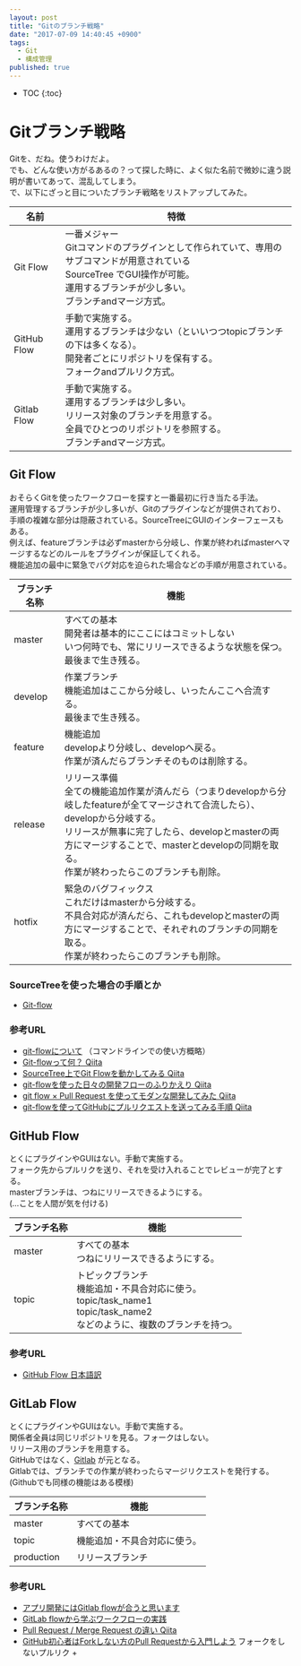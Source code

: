 ```yaml
---
layout: post
title: "Gitのブランチ戦略"
date: "2017-07-09 14:40:45 +0900"
tags:
  - Git
  - 構成管理
published: true
---
```


* TOC
{:toc}

# Gitブランチ戦略

Gitを、だね。使うわけだよ。  
でも、どんな使い方がるあるの？って探した時に、よく似た名前で微妙に違う説明が書いてあって、混乱してしまう。  
で、以下にざっと目についたブランチ戦略をリストアップしてみた。  

| 名前 | 特徴 |
|----|----|
| Git Flow | 一番メジャー<br>Gitコマンドのプラグインとして作られていて、専用のサブコマンドが用意されている<br>SourceTree でGUI操作が可能。<br>運用するブランチが少し多い。<br>ブランチandマージ方式。  |
| GitHub Flow | 手動で実施する。<br>運用するブランチは少ない（といいつつtopicブランチの下は多くなる）。<br>開発者ごとにリポジトリを保有する。<br>フォークandプルリク方式。 |
| Gitlab Flow | 手動で実施する。<br>運用するブランチは少し多い。<br>リリース対象のブランチを用意する。<br>全員でひとつのリポジトリを参照する。<br>ブランチandマージ方式。 |

## Git Flow

おそらくGitを使ったワークフローを探すと一番最初に行き当たる手法。  
運用管理するブランチが少し多いが、Gitのプラグインなどが提供されており、手順の複雑な部分は隠蔽されている。SourceTreeにGUIのインターフェースもある。  
例えば、featureブランチは必ずmasterから分岐し、作業が終わればmasterへマージするなどのルールをプラグインが保証してくれる。  
機能追加の最中に緊急でバグ対応を迫られた場合などの手順が用意されている。  

| ブランチ名称 | 機能 |
|----|---|
| master | すべての基本<br>開発者は基本的にここにはコミットしない<br>いつ何時でも、常にリリースできるような状態を保つ。<br>最後まで生き残る。|
| develop | 作業ブランチ<br>機能追加はここから分岐し、いったんここへ合流する。<br>最後まで生き残る。 |
| feature | 機能追加<br>developより分岐し、developへ戻る。<br>作業が済んだらブランチそのものは削除する。|
| release | リリース準備<br>全ての機能追加作業が済んだら（つまりdevelopから分岐したfeatureが全てマージされて合流したら）、developから分岐する。<br>リリースが無事に完了したら、developとmasterの両方にマージすることで、masterとdevelopの同期を取る。<br>作業が終わったらこのブランチも削除。  |
| hotfix | 緊急のバグフィックス<br>これだけはmasterから分岐する。<br>不具合対応が済んだら、これもdevelopとmasterの両方にマージすることで、それぞれのブランチの同期を取る。<br>作業が終わったらこのブランチも削除。  |

### SourceTreeを使った場合の手順とか

* [Git-flow](https://github.com/snjxnksm/practice_flow/blob/master/readme.adoc)

### 参考URL

* [git-flowについて](https://gist.github.com/Getaji/f5fa9b588bf1bfa6e21a) （コマンドラインでの使い方概略）  
* [Git-flowって何？ Qiita](http://qiita.com/KosukeSone/items/514dd24828b485c69a05)
* [SourceTree上でGit Flowを動かしてみる Qiita](http://qiita.com/masatomix/items/5e520591695f21769f11)
* [git-flowを使った日々の開発フローのふりかえり Qiita](http://qiita.com/y_minowa/items/430439448943b21dbff6)  
* [git flow × Pull Request を使ってモダンな開発してみた Qiita](http://qiita.com/Tamiiy/items/86f122d40ef6b158c2ab)
* [git-flowを使ってGitHubにプルリクエストを送ってみる手順 Qiita](http://qiita.com/ycoda/items/7faf1863b98eb584daf6)

## GitHub Flow

とくにプラグインやGUIはない。手動で実施する。  
フォーク先からプルリクを送り、それを受け入れることでレビューが完了とする。  
masterブランチは、つねにリリースできるようにする。  
(…ことを人間が気を付ける)  

| ブランチ名称  | 機能 |
|---|----|
|master       | すべての基本<br>つねにリリースできるようにする。  |
|topic|トピックブランチ<br>機能追加・不具合対応に使う。<br>topic/task_name1<br>topic/task_name2<br>などのように、複数のブランチを持つ。 |

### 参考URL

* [GitHub Flow 日本語訳](https://gist.github.com/Gab-km/3705015)

## GitLab Flow

とくにプラグインやGUIはない。手動で実施する。  
関係者全員は同じリポジトリを見る。フォークはしない。  
リリース用のブランチを用意する。  
GitHubではなく、[Gitlab](https://about.gitlab.com/) が元となる。  
Gitlabでは、ブランチでの作業が終わったらマージリクエストを発行する。  
(Githubでも同様の機能はある模様)  

| ブランチ名称 | 機能 |
|---|---|
| master      | すべての基本
| topic       | 機能追加・不具合対応に使う。 |
| production  | リリースブランチ |

### 参考URL

* [アプリ開発にはGitlab flowが合うと思います](http://shoma2da.hatenablog.com/entry/2015/11/04/233534)  
* [GitLab flowから学ぶワークフローの実践](http://postd.cc/gitlab-flow/)
* [Pull Request / Merge Request の違い Qiita](http://qiita.com/pink/items/8ab3ecc270a9a7db46b4)
* [GitHub初心者はForkしない方のPull Requestから入門しよう](http://blog.qnyp.com/2013/05/28/pull-request-for-github-beginners/) フォークをしないプルリク +
